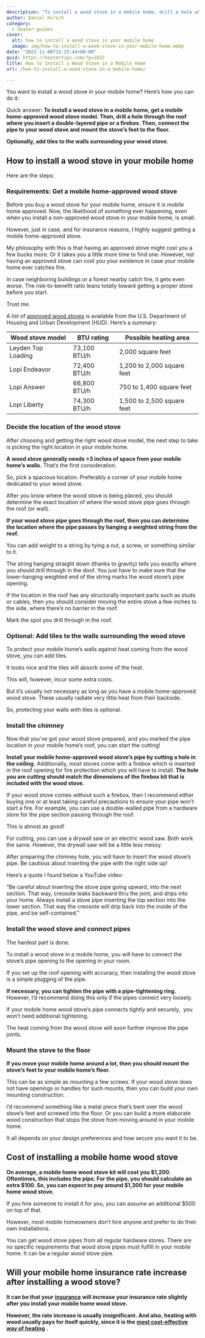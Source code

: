 ```yaml
---
description: "To install a wood stove in a mobile home, drill a hole where you insert a double-layered pipe or a firebox. Connect a pipe to your wood stove."
author: Daniel Hirsch
category:
  - heater-guides
cover:
  alt: how to install a wood stove in your mobile home
  image: img/how-to-install-a-wood-stove-in-your-mobile-home.webp
date: "2022-11-08T15:15:44+00:00"
guid: https://heatertips.com/?p=1032
title: How to Install a Wood Stove in a Mobile Home
url: /how-to-install-a-wood-stove-in-a-mobile-home/

---
```

You want to install a wood stove in your mobile home? Here’s how you can do it:

Quick answer: **To install a wood stove in a mobile home, get a mobile home-approved wood stove model. Then, drill a hole through the roof where you insert a double-layered pipe or a firebox. Then, connect the pipe to your wood stove and mount the stove’s feet to the floor.**

**Optionally, add tiles to the walls surrounding your wood stove.**

## How to install a wood stove in your mobile home

Here are the steps:

### Requirements: Get a mobile home-approved wood stove

Before you buy a wood stove for your mobile home, ensure it is mobile home approved. Now, the likelihood of something ever happening, even when you install a non-approved wood stove in your mobile home, is small.

However, just in case, and for insurance reasons, I highly suggest getting a mobile home-approved stove.

My philosophy with this is that having an approved stove might cost you a few bucks more. Or it takes you a little more time to find one. However, not having an approved stove can cost you your existence in case your mobile home ever catches fire.

In case neighboring buildings or a forest nearby catch fire, it gets even worse. The risk-to-benefit ratio leans totally toward getting a proper stove before you start.

Trust me.

A list of [approved wood stoves](https://www.ehow.com/info_8037683_wood-heat-resistant-types.html) is available from the U.S. Department of Housing and Urban Development (HUD). Here’s a summary:

Wood stove model | BTU rating | Possible heating area
-----------------|------------|----------------------
Leyden Top Loading | 73,100 BTU/h | 2,000 square feet
Lopi Endeavor | 72,400 BTU/h | 1,200 to 2,000 square feet
Lopi Answer | 66,800 BTU/h | 750 to 1,400 square feet
Lopi Liberty | 74,300 BTU/h | 1,500 to 2,500 square feet

### Decide the location of the wood stove

After choosing and getting the right wood stove model, the next step to take is picking the right location in your mobile home.

**A wood stove generally needs >3 inches of space from your mobile home’s walls.** That’s the first consideration.

So, pick a spacious location. Preferably a corner of your mobile home dedicated to your wood stove.

After you know where the wood stove is being placed, you should determine the exact location of where the wood stove pipe goes through the roof (or wall).

**If your wood stove pipe goes through the roof, then you can determine the location where the pipe passes by hanging a weighted string from the roof.**

You can add weight to a string by tying a nut, a screw, or something similar to it.

The string hanging straight down (thanks to gravity) tells you exactly where you should drill through in the doof. You just have to make sure that the lower-hanging weighted end of the string marks the wood stove’s pipe opening.

If the location in the roof has any structurally important parts such as studs or cables, then you should consider moving the entire stove a few inches to the side, where there’s no barrier in the roof.

Mark the spot you drill through in the roof.

### Optional: Add tiles to the walls surrounding the wood stove

To protect your mobile home’s walls against heat coming from the wood stove, you can add tiles.

It looks nice and the tiles will absorb some of the heat.

This will, however, incur some extra costs.

But it’s usually not necessary as long as you have a mobile home-approved wood stove. These usually radiate very little heat from their backside.

So, protecting your walls with tiles is optional.

### Install the chimney

Now that you’ve got your wood stove prepared, and you marked the pipe location in your mobile home’s roof, you can start the cutting!

**Install your mobile home-approved wood stove’s pipe by cutting a hole in the ceiling.** Additionally, most stoves come with a firebox which is inserted in the roof opening for fire protection which you will have to install. **The hole you are cutting should match the dimensions of the firebox kit that is included with the wood stove.**

If your wood stove comes without such a firebox, then I recommend either buying one or at least taking careful precautions to ensure your pipe won’t start a fire. For example, you can use a double-walled pipe from a hardware store for the pipe section passing through the roof.

This is almost as good!

For cutting, you can use a drywall saw or an electric wood saw. Both work the same. However, the drywall saw will be a little less messy.

After preparing the chimney hole, you will have to insert the wood stove’s pipe. Be cautious about inserting the pipe with the right side up!

Here’s a quote I found below a YouTube video:

“Be careful about inserting the stove pipe going upward, into the next section. That way, creosote leaks backward thru the joint, and drips into your home. Always install a stove pipe inserting the top section into the lower section. That way the creosote will drip back into the inside of the pipe, and be self-contained.”

### Install the wood stove and connect pipes

The hardest part is done.

To install a wood stove in a mobile home, you will have to connect the stove’s pipe opening to the opening in your room.

If you set up the roof opening with accuracy, then installing the wood stove is a simple plugging of the pipe.

**If necessary, you can tighten the pipe with a pipe-tightening ring.** However, I’d recommend doing this only if the pipes connect very loosely.

If your mobile home wood stove’s pipe connects tightly and securely,  you won’t need additional tightening.

The heat coming from the wood stove will soon further improve the pipe joints.

### Mount the stove to the floor

**If you move your mobile home around a lot, then you should mount the stove’s feet to your mobile home’s floor.**

This can be as simple as mounting a few screws. If your wood stove does not have openings or handles for such mounts, then you can build your own mounting construction.

I’d recommend something like a metal piece that’s bent over the wood stove’s feet and screwed into the floor. Or you can build a more elaborate wood construction that stops the stove from moving around in your mobile home.

It all depends on your design preferences and how secure you want it to be.

## Cost of installing a mobile home wood stove

**On average, a mobile home wood stove kit will cost you $1,200. Oftentimes, this includes the pipe. For the pipe, you should calculate an extra $100. So, you can expect to pay around $1,300 for your mobile home wood stove.**

If you hire someone to install it for you, you can assume an additional $500 on top of that.

However, most mobile homeowners don’t hire anyone and prefer to do their own installations.

You can get wood stove pipes from all regular hardware stores. There are no specific requirements that wood stove pipes must fulfill in your mobile home. It can be a regular wood stove pipe.

## Will your mobile home insurance rate increase after installing a wood stove?

**It can be that your** [**insurance**](https://www.valuepenguin.com/homeowners-insurance-and-wood-stoves) **will increase your insurance rate slightly after you install your mobile home wood stove.**

**However, the rate increase is usually insignificant. And also, heating with wood usually pays for itself quickly, since it is the** [**most cost-effective way of heating**](/how-to-heat-room-without-electricity/) **.**
